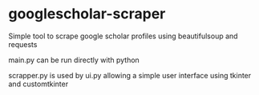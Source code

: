 # googlescholar-scraper
Simple tool to scrape google scholar profiles using beautifulsoup and requests

main.py can be run directly with python

scrapper.py is used by ui.py allowing a simple user interface using tkinter and customtkinter 
